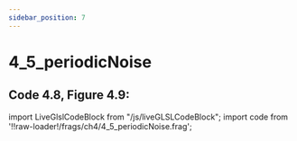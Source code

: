 ```yaml
---
sidebar_position: 7
---
```


# 4_5_periodicNoise
## Code 4.8, Figure 4.9: 

import LiveGlslCodeBlock from "/js/liveGLSLCodeBlock";
import code from '!!raw-loader!/frags/ch4/4_5_periodicNoise.frag';

<LiveGlslCodeBlock fragName='4_5_periodicNoise.frag' fragCode={code} />
